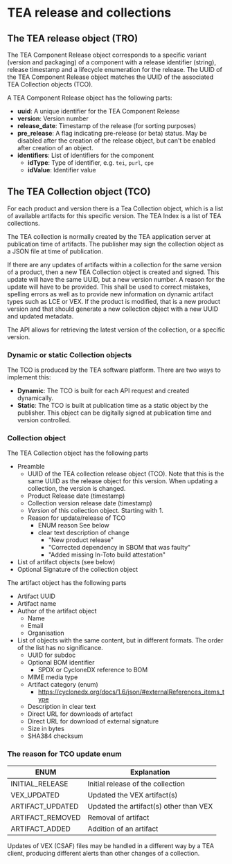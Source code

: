 # TEA release and collections

## The TEA release object (TRO)

The TEA Component Release object corresponds to a specific variant
(version and packaging) of a component with a release identifier (string),
release timestamp and a lifecycle enumeration for the release.
The UUID of the TEA Component Release object matches the UUID of the associated TEA Collection objects (TCO).

A TEA Component Release object has the following parts:

- __uuid__: A unique identifier for the TEA Component Release
- __version__: Version number
- __release_date__: Timestamp of the release (for sorting purposes)
- __pre_release__: A flag indicating pre-release (or beta) status.
  May be disabled after the creation of the release object, but can't be enabled after creation of an object.
- __identifiers__: List of identifiers for the component
  - __idType__: Type of identifier, e.g. `tei`, `purl`, `cpe`
  - __idValue__: Identifier value

## The TEA Collection object (TCO)

For each product and version there is a Tea Collection object, which is a list
of available artifacts for this specific version. The TEA Index is a list of
TEA collections.

The TEA collection is normally created by the TEA application server at
publication time of artifacts. The publisher may sign the collection
object as a JSON file at time of publication.

If there are any updates of artifacts within a collection for the same
version of a product, then a new TEA Collection object is created and signed.
This update will have the same UUID, but a new version number. A reason
for the update will have to be provided. This shall be used to
correct mistakes, spelling errors as well as to provide new information
on dynamic artifact types such as LCE or VEX. If the product
is modified, that is a new product version and that should generate
a new collection object with a new UUID and updated metadata.

The API allows for retrieving the latest version of the collection,
or a specific version.

### Dynamic or static Collection objects

The TCO is produced by the TEA software platform. There are two ways
to implement this:

* __Dynamic__: The TCO is built for each API request and created
  dynamically.
* __Static__: The TCO is built at publication time as a static
  object by the publisher. This object can be digitally signed at
  publication time and version controlled.

### Collection object

The TEA Collection object has the following parts

* Preamble
  * UUID of the TEA collection release object (TCO). Note that this
    is the same UUID as the release object for this version. When updating
    a collection, the version is changed.
  * Product Release date (timestamp)
  * Collection version release date (timestamp)
  * _Version_ of this collection object. Starting with 1.
  * Reason for update/release of TCO
    * ENUM reason
      See below
    * clear text description of change
      * "New product release"
      * "Corrected dependency in SBOM that was faulty"
      * "Added missing In-Toto build attestation"
* List of artifact objects (see below)
* Optional Signature of the collection object

The artifact object has the following parts

* Artifact UUID
* Artifact name
* Author of the artifact object
  * Name
  * Email
  * Organisation
* List of objects with the same content, but in different formats.
  The order of the list has no significance.
  * UUID for subdoc
  * Optional BOM identifier
    * SPDX or CycloneDX reference to BOM
  * MIME media type
  * Artifact category (enum)
    * <https://cyclonedx.org/docs/1.6/json/#externalReferences_items_type>
  * Description in clear text
  * Direct URL for downloads of artefact
  * Direct URL for download of external signature
  * Size in bytes
  * SHA384 checksum

### The reason for TCO update enum

| ENUM        | Explanation                    |
|-------------|--------------------------------|
| INITIAL_RELEASE | Initial release of the collection |
| VEX_UPDATED   | Updated the VEX artifact(s)    |
| ARTIFACT_UPDATED  | Updated the artifact(s) other than VEX |
| ARTIFACT_REMOVED | Removal of artifact       |
| ARTIFACT_ADDED | Addition of an artifact |

Updates of VEX (CSAF) files may be handled in a different way by a TEA client,
producing different alerts than other changes of a collection.
